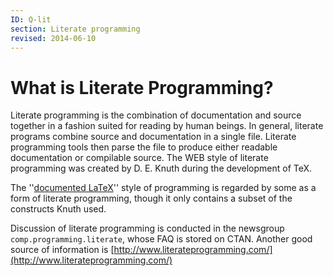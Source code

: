```yaml
---
ID: Q-lit
section: Literate programming
revised: 2014-06-10
---
```

# What is Literate Programming?

Literate programming is the combination of documentation and source
together in a fashion suited for reading by human beings. 
In general, literate programs combine source
and documentation in a single file.  Literate programming tools then
parse the file to produce either readable documentation or compilable
source.  The WEB style of literate programming was created by
D.&nbsp;E.&nbsp;Knuth during the development of TeX.

  The ''[documented LaTeX](FAQ-dtx.md)'' style of programming
is regarded by some as a form of literate programming, though it only
contains a subset of the constructs Knuth used.

Discussion of literate programming is conducted in the newsgroup
`comp.programming.literate`, whose FAQ is stored on
CTAN.  Another good source of information is
[http://www.literateprogramming.com/](http://www.literateprogramming.com/)

